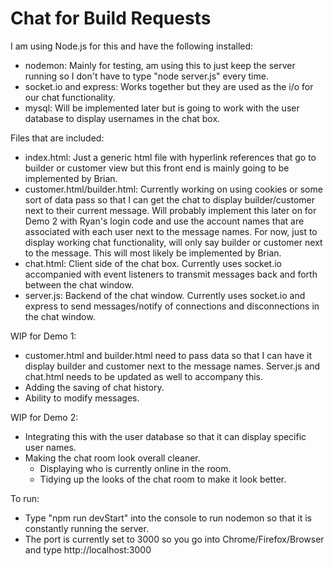 # Chat for Build Requests

I am using Node.js for this and have the following installed:
* nodemon: Mainly for testing, am using this to just keep the server running so I don't have to type "node server.js" every time.
* socket.io and express: Works together but they are used as the i/o for our chat functionality.
* mysql: Will be implemented later but is going to work with the user database to display usernames in the chat box.

Files that are included:
* index.html: Just a generic html file with hyperlink references that go to builder or customer view but this
  front end is mainly going to be implemented by Brian.
* customer.html/builder.html: Currently working on using cookies or some sort of data pass so that I can get the
  chat to display builder/customer next to their current message. Will probably implement this later on for Demo 2 with Ryan's
  login code and use the account names that are associated with each user next to the message names. For now, just to display
  working chat functionality, will only say builder or customer next to the message. This will most likely be implemented by Brian.
* chat.html: Client side of the chat box. Currently uses socket.io accompanied with event listeners to transmit messages back and
  forth between the chat window. 
* server.js: Backend of the chat window. Currently uses socket.io and express to send messages/notify of connections and disconnections in
  the chat window.

WIP for Demo 1:
* customer.html and builder.html need to pass data so that I can have it display builder and customer next to the message names. Server.js
  and chat.html needs to be updated as well to accompany this.
* Adding the saving of chat history.
* Ability to modify messages.

WIP for Demo 2:
* Integrating this with the user database so that it can display specific user names.
* Making the chat room look overall cleaner.
  * Displaying who is currently online in the room.
  * Tidying up the looks of the chat room to make it look better.

To run:
* Type "npm run devStart" into the console to run nodemon so that it is constantly running the server.
* The port is currently set to 3000 so you go into Chrome/Firefox/Browser and type http://localhost:3000
